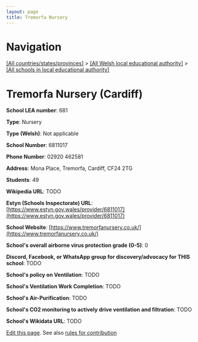 ```yaml
---
layout: page
title: Tremorfa Nursery
---
```

# Navigation

[[All countries/states/provinces]](../../..) > [[All Welsh local educational authority]](../..) > [[All schools in local educational authority]](..)

# Tremorfa Nursery (Cardiff)

**School LEA number**: 681

**Type**: Nursery

**Type (Welsh)**: Not applicable

**School Number**: 6811017

**Phone Number**: 02920 462581

**Address**: Mona Place, Tremorfa, Cardiff, CF24 2TG

**Students**: 49

**Wikipedia URL**: TODO

**Estyn (Schools Inspectorate) URL**: [https://www.estyn.gov.wales/provider/6811017](https://www.estyn.gov.wales/provider/6811017)

**School Website**: [https://www.tremorfanursery.co.uk/](https://www.tremorfanursery.co.uk/)

**School's overall airborne virus protection grade (0-5)**: 0

**Discord, Facebook, or WhatsApp group for discovery/advocacy for THIS school**: TODO

**School's policy on Ventilation**: TODO

**School's Ventilation Work Completion**: TODO

**School's Air-Purification**: TODO

**School's CO2 monitoring to actively drive ventilation and filtration**: TODO

**School's Wikidata URL**: TODO




[Edit this page](https://github.com/ventilate-schools/Wales/edit/prif/./Cardiff/Tremorfa_Nursery.md). See also [rules for contribution](../../../contribution-rules/)